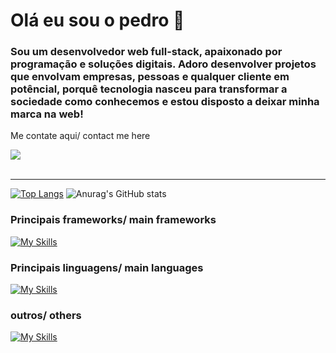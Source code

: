 # Olá eu sou o pedro 👋
### Sou um desenvolvedor web full-stack, apaixonado por programação e soluções digitais. Adoro desenvolver projetos que envolvam empresas, pessoas e qualquer cliente em potêncial, porquê tecnologia nasceu para transformar a sociedade como conhecemos e estou disposto a deixar minha marca na web!
Me contate aqui/ contact me here

<div style="display: flex">
<a href="https://www.linkedin.com/in/pedromartinazzo/" target="_blank"><img src="https://img.shields.io/badge/-LinkedIn-%230077B5?style=for-the-badge&logo=linkedin&logoColor=white" target="_blank"></a> 
</div><br>

---

[![Top Langs](https://github-readme-stats.vercel.app/api/top-langs/?username=pedrosbm&theme=dark)](https://github.com/anuraghazra/github-readme-stats)
![Anurag's GitHub stats](https://github-readme-stats.vercel.app/api?username=pedrosbm&show_icons=true&theme=dark)

### Principais frameworks/ main frameworks

[![My Skills](https://skillicons.dev/icons?i=react,vite,spring,nextjs)](https://skillicons.dev)

### Principais linguagens/ main languages

[![My Skills](https://skillicons.dev/icons?i=js,ts,html,css,sass,java,python,mysql)](https://skillicons.dev)

### outros/ others

[![My Skills](https://skillicons.dev/icons?i=git,godot,postman)](https://skillicons.dev)
